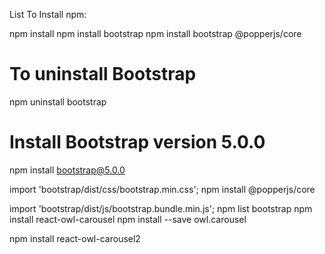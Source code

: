 List To Install npm:

npm install
npm install bootstrap
npm install bootstrap @popperjs/core

# To uninstall Bootstrap

npm uninstall bootstrap

# Install Bootstrap version 5.0.0

npm install bootstrap@5.0.0

<!-- Import CSS Bootstrap -->

import 'bootstrap/dist/css/bootstrap.min.css';
npm install @popperjs/core

<!-- Imort JS Bootstrap -->

import 'bootstrap/dist/js/bootstrap.bundle.min.js';
npm list bootstrap
npm install react-owl-carousel
npm install --save owl.carousel

npm install react-owl-carousel2

